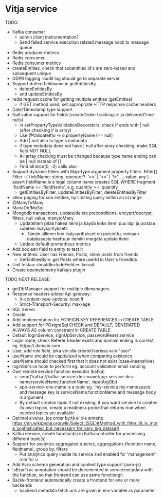 # Vitja service

TODO:
- Kafka consumer
    - admin client instrumentation?
    - Send failed service execution related message back to message queue
- Redis producer metrics
- Redis consumer
- Redis consumer metrics
- createEntities, check that subentities id's are zero-based and subsequent unique
- GDPR logging
  -audit log should go to separate server
- Support dotted fieldname in getEntitiesBy
  - deleteEntitiesBy 
  - and updateEntitiesBy
- redis request cache for getting multiple entities (getEntities)
  - if GET method used, set appropriate HTTP response cache headers
- Date/Timestamp type support
- Null value support for fields (createOrder: trackingUrl ja deliveredTime nulls)
  - in setPropertyTypeValidationDecorators, check if ends with | null (after checking if is array)
  - Use @ValidateIf(o => o.propertyName !== null)
  - Add | null also to type's metadata
  - if type metadata does not have | null after array checking, make SQL field NOT NULL
  - All array checking must be changed because type name ending can be  | null instead of []
  - Find all slice(0, -2) calls also
- Support dynamic filters with Map-type argument property
  filters: Filter[]
   Filter : { fieldName: string, operator?: '>=' | '<=' | '!=' ..., value: any }
   -assert fieldName is a legal column name
   creates SQL WHERE fragment 'fieldName >= :fieldName', e.g. quantity >= :quantity
   - getEntitiesByFilter, updateEntitiesByFilter, deleteEntitiesByFilter
- allow paging for sub entities, by limiting query within an id range
- @ManyToMany
- MariaDb/MySql
- Mongodb transactions, update/delete preconditions, encyprt/decrypt, filters, null value, manytoMany
  - UpdateItem pitää hakea itemi ja käydä koko itemi puu läpi ja poistaa subitem lisäysyrityksett.
    - Tämän jälkeen kun lisäysyrittykset on poistettu, voidaan databasesta haettuun itemiin mergetä update itemi.
  - Update default prometheus metrics
- Add boolean field to entity to test it
- New entities: User has Friends, Posts, show posts from friends
  - GetEntitiesByIn: get Posts where userId in User's friendIds
- Unit testaa: shouldIncludeField eri keissit
- Create opentelemetry kafkajs plugin

TODO NEXT RELEASE:
- getDbManager support for multiple dbmanagers
- Response headers added Api gateway:
  - X-content-type-options: nosniff
  - Strict-Transport-Security: max-age 
- SQL Server
- Oracle
- Add implementation for FOREIGN KEY REFERENCES in CREATE TABLE
- Add support for POstgreSql CHECK and DEFAULT, GENERATED ALWAYS AS column constraint in CREATE TABLE
- Default loginService, signUpService, passwordReset service
- Login route, check Referer header exists and domain ending is correct, eg. https://<something>.domain.com
- User, add role field, joka voi olla createUserissa vain "user"
- userName should be capitalized when comparing existence
- userName should checked first that it does not exist (case-insensitive)
- loginService hook to perform eg. account validation email sending
- Own remote service function executor (kafka)
    - send('kafka://kafka-service-dns-name/app-service-dns-name/serviceName.functionName', inputArgObj)
    - app-service-dns-name is a topic eg. 'my-service.my-namespace' and message key is serviceName.functionName and message body is argument
    - By default creates topic if not existing, if you want service to creates its own topics, 
      create a readiness probe that returns true when needed topics are available
- Optimoi sivutus, jos order by:tä ei ole annettu:
 https://en.wikipedia.org/wiki/Select_(SQL)#Method_with_filter_(it_is_more_sophisticated_but_necessary_for_very_big_dataset)
- Kafka service, create function(s) in Kafkacontroller for processing different topic(s)
- Support for analytics aggregated queries, aggregations (function name, fieldname), group by, filters
    - Put analytics query inside its service and enabled for 'management' role for u
- Add Avro schema generation and content type support (avro-js)
- IsExprTrue annotation should be documented in servicemetadata with the function, so that frontend can use same functiongit 
- Backk-frontend automatically create a frontend for one or more backends
  - backend metadata fetch urls are given in env variable as parameter
